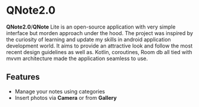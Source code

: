 # QNote2.0
**QNote2.0**/**QNote** Lite is an open-source application with very simple interface but morden approach under the hood.
The project was inspired by the curiosity of learning and update my skills in android application development world.
It aims to provide an attractive look and follow the most recent design guidelines as well as.
Kotlin, coroutines, Room db all tied with mvvm architecture made the application seamless to use.

## Features
- Manage your notes using categories
- Insert photos via **Camera** or from **Gallery**

